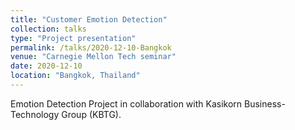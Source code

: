 ```yaml
---
title: "Customer Emotion Detection"
collection: talks
type: "Project presentation"
permalink: /talks/2020-12-10-Bangkok
venue: "Carnegie Mellon Tech seminar"
date: 2020-12-10
location: "Bangkok, Thailand"
---
```


Emotion Detection Project in collaboration with Kasikorn Business-Technology Group (KBTG).
